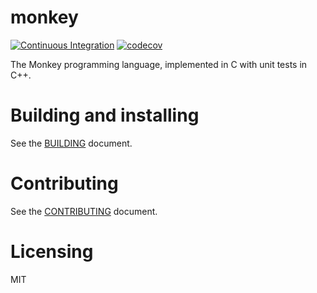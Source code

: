 # monkey

[![Continuous Integration](https://github.com/Phytolizer/monkey/actions/workflows/ci.yml/badge.svg)](https://github.com/Phytolizer/monkey/actions/workflows/ci.yml)
[![codecov](https://codecov.io/gh/Phytolizer/monkey-cpp/branch/master/graph/badge.svg?token=6Y38HZUR0Q)](https://codecov.io/gh/Phytolizer/monkey-cpp)

The Monkey programming language, implemented in C with unit tests in C++.

# Building and installing

See the [BUILDING](BUILDING.md) document.

# Contributing

See the [CONTRIBUTING](CONTRIBUTING.md) document.

# Licensing

MIT
